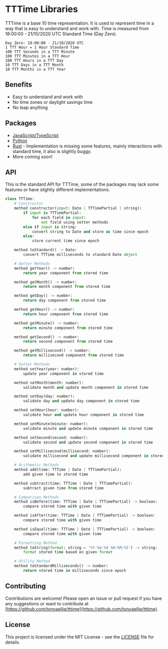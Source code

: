 # TTTime Libraries

TTTime is a base 10 time representation. It is used to represent time in a way that is easy to understand and work with. Time is measured from 18:00:00 - 21/10/2020 UTC Standard Time (Day Zero).

```
Day Zero: 18:00:00 - 21/10/2020 UTC
1 TTT Hour = 1 Hour Standard Time
100 TTT Seconds in a TTT Minute
100 TTT Minutes in a TTT Hour
100 TTT Hours in a TTT Day
10 TTT Days in a TTT Month
10 TTT Months in a TTT Year
```

## Benefits

- Easy to understand and work with
- No time zones or daylight savings time
- No leap anything

## Packages

- [JavaScript/TypeScript](https://www.npmjs.com/package/tttime)
- [Python](https://pypi.org/project/tttime/)
- [Rust](https://crates.io/crates/tttime) - Implementation is missing some features, mainly interactions with standard time, it also is slightly buggy.
- More coming soon!

## API

This is the standard API for TTTime, some of the packages may lack some features or have slightly different implementations.

```python
class TTTime:
    # Constructor
    method constructor(input: Date | TTTimePartial | string):
        if input is TTTimePartial:
            for each field in input:
                set field using setter methods
        else if input is string:
            convert string to Date and store as time since epoch
        else:
            store current time since epoch

    method toStandard() -> Date:
        convert TTTime milliseconds to standard Date object

    # Getter Methods
    method getYear() -> number:
        return year component from stored time

    method getMonth() -> number:
        return month component from stored time

    method getDay() -> number:
        return day component from stored time

    method getHour() -> number:
        return hour component from stored time

    method getMinute() -> number:
        return minute component from stored time

    method getSecond() -> number:
        return second component from stored time

    method getMillisecond() -> number:
        return millisecond component from stored time

    # Setter Methods
    method setYear(year: number):
        update year component in stored time

    method setMonth(month: number):
        validate month and update month component in stored time

    method setDay(day: number):
        validate day and update day component in stored time

    method setHour(hour: number):
        validate hour and update hour component in stored time

    method setMinute(minute: number):
        validate minute and update minute component in stored time

    method setSecond(second: number):
        validate second and update second component in stored time

    method setMillisecond(millisecond: number):
        validate millisecond and update millisecond component in stored time

    # Arithmetic Methods
    method add(time: TTTime | Date | TTTimePartial):
        add given time to stored time

    method subtract(time: TTTime | Date | TTTimePartial):
        subtract given time from stored time

    # Comparison Methods
    method isBefore(time: TTTime | Date | TTTimePartial) -> boolean:
        compare stored time with given time

    method isAfter(time: TTTime | Date | TTTimePartial) -> boolean:
        compare stored time with given time

    method isEqual(time: TTTime | Date | TTTimePartial) -> boolean:
        compare stored time with given time

    # Formatting Method
    method toString(format: string = '%Y-%m-%d %H:%M:%S') -> string:
        format stored time based on given format

    # Utility Method
    method toStandardMilliseconds() -> number:
        return stored time in milliseconds since epoch
```

## Contributing

Contributions are welcome! Please open an issue or pull request if you have any suggestions or want to contribute at [https://github.com/tonyaellie/tttime](https://github.com/tonyaellie/tttime).

## License

This project is licensed under the MIT License - see the [LICENSE](LICENSE.md) file for details.